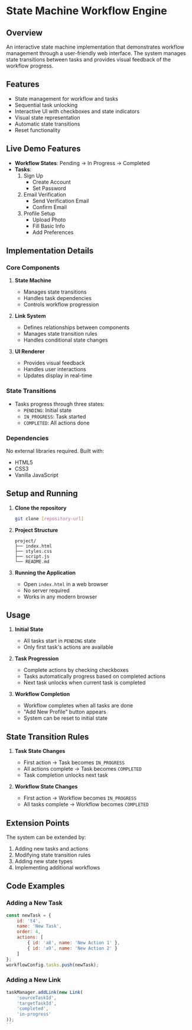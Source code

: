 # State Machine Workflow Engine

## Overview
An interactive state machine implementation that demonstrates workflow management through a user-friendly web interface. The system manages state transitions between tasks and provides visual feedback of the workflow progress.

## Features
- State management for workflow and tasks
- Sequential task unlocking
- Interactive UI with checkboxes and state indicators
- Visual state representation
- Automatic state transitions
- Reset functionality

## Live Demo Features
- **Workflow States**: Pending → In Progress → Completed
- **Tasks**:
  1. Sign Up
     - Create Account
     - Set Password
  2. Email Verification
     - Send Verification Email
     - Confirm Email
  3. Profile Setup
     - Upload Photo
     - Fill Basic Info
     - Add Preferences

## Implementation Details

### Core Components
1. **State Machine**
   - Manages state transitions
   - Handles task dependencies
   - Controls workflow progression

2. **Link System**
   - Defines relationships between components
   - Manages state transition rules
   - Handles conditional state changes

3. **UI Renderer**
   - Provides visual feedback
   - Handles user interactions
   - Updates display in real-time

### State Transitions
- Tasks progress through three states:
  - `PENDING`: Initial state
  - `IN_PROGRESS`: Task started
  - `COMPLETED`: All actions done

### Dependencies
No external libraries required. Built with:
- HTML5
- CSS3
- Vanilla JavaScript

## Setup and Running

1. **Clone the repository**
   ```bash
   git clone [repository-url]
   ```

2. **Project Structure**
   ```
   project/
   ├── index.html
   ├── styles.css
   ├── script.js
   └── README.md
   ```

3. **Running the Application**
   - Open `index.html` in a web browser
   - No server required
   - Works in any modern browser

## Usage

1. **Initial State**
   - All tasks start in `PENDING` state
   - Only first task's actions are available

2. **Task Progression**
   - Complete actions by checking checkboxes
   - Tasks automatically progress based on completed actions
   - Next task unlocks when current task is completed

3. **Workflow Completion**
   - Workflow completes when all tasks are done
   - "Add New Profile" button appears
   - System can be reset to initial state

## State Transition Rules

1. **Task State Changes**
   - First action → Task becomes `IN_PROGRESS`
   - All actions complete → Task becomes `COMPLETED`
   - Task completion unlocks next task

2. **Workflow State Changes**
   - First action → Workflow becomes `IN_PROGRESS`
   - All tasks complete → Workflow becomes `COMPLETED`

## Extension Points

The system can be extended by:
1. Adding new tasks and actions
2. Modifying state transition rules
3. Adding new state types
4. Implementing additional workflows

## Code Examples

### Adding a New Task
```javascript
const newTask = {
    id: 't4',
    name: 'New Task',
    order: 4,
    actions: [
        { id: 'a8', name: 'New Action 1' },
        { id: 'a9', name: 'New Action 2' }
    ]
};
workflowConfig.tasks.push(newTask);
```

### Adding a New Link
```javascript
taskManager.addLink(new Link(
    'sourceTaskId',
    'targetTaskId',
    'completed',
    'in-progress'
));
``
